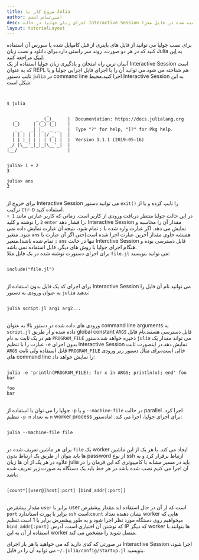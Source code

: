 ```yaml
---
title: شروع کار با Julia
author: امیرعباس اسدی
desc: اجرای زبان جولیا در حالت Interactive Session و اجرای اسکریپ های نوشته شده در فایل مجزا
layout: tutorialLayout
---
```

برای نصب جولیا می توانید از فایل های باینری از قبل کامپایل شده یا سورس آن استفاده کنید که در هر دو صورت، روند سر راستی دارد.برای دانلود و نصب زبان Julia به [این لینک](https://julialang.org/downloads/) مراجعه کنید.  
آسان ترین راه امتحان و یادگیری زبان جولیا استفاده از یک Interactive Session است که به عنوان REPL هم شناخته می شود.می توانید آن را با اجرای فایل اجرایی جولیا و یا تایپ دستور `julia` در command line اجرا کنید.محیط Interactive Session به این شکل است:
<pre>
<code class="language-julia">

$ julia

               _
   _       _ _(_)_     |  Documentation: https://docs.julialang.org
  (_)     | (_) (_)    |
   _ _   _| |_  __ _   |  Type "?" for help, "]?" for Pkg help.
  | | | | | | |/ _` |  |
  | | |_| | | | (_| |  |  Version 1.1.1 (2019-05-16)
 _/ |\__'_|_|_|\__'_|  |  
|__/                   |


julia> 1 + 2
3

julia> ans
3
</code>
</pre>
برای خروج از Interactive Session می توانید دستور `exit()` را تایپ کرده و یا از ترکیب `Ctr-D` استفاده کنید.  
در این حالت جولیا منتظر دریافت ورودی از کاربر است. زمانی که کاربر عبارتی مانند `1 + 2` را نوشته و کلید `enter` را فشار دهد، Interactive Session مقدار آن را محاسبه و نمایش می دهد. اگر عبارت وارد شده با `;` تمام شود، نتیجه آن عبارت نمایش داده نمی شود. متغیر `ans` همیشه حاوی مقدار آخرین عبارت اجرا شده است(حتی اگر آن عبارت با `;` تمام شده باشد).متغیر `ans` تنها در حالت Interctive Session قابل دسترسی بوده و هنگام اجرای جولیا با روش های دیگر، قابل استفاده نمی باشد.  
برای اجرای دستورت نوشته شده در یک فایل مثلا `file.jl` می توانید بنویسید:
<pre>
<code class="language-julia">
include("file.jl")
</code>
</pre>
برای اجرای کد یک فایل بدون استفاده از Interactive Session می توانید نام آن فایل را به عنوان ورودی به دستور `julia` بدهید:
<pre>
<code class="language-bash">
julia script.jl arg1 arg2...
</code>
</pre>
ورودی های داده شده در دستور بالا به عنوان command line arguments به `script.jl` داده شده و از طریق global constant `ARGS` قابل دسترسی هستند.نام فایل هم در یک ثابت به نام `PROGRAM_FILE` ذخیره خواهد شد.دستور `julia` می تواند مقدار یک عبارت را با تنظیم `-e` بدون اجرای Interactive Session نمایش دهد.در اینصورت ثابت `ARGS` قابل استفاده ولی ثابت `PROGRAM_FILE` خالی است.برای مثال دستور زیر ورودی های command line را نمایش خواهد داد:
 <pre>
<code class="language-bash">
julia -e 'println(PROGRAM_FILE); for x in ARGS; println(x); end' foo bar

foo
bar
</code>
</pre>
جولیا را می توان با استفاده از `-p` و یا `--machine-file` در حالت parallel اجرا کرد. تنظیم `-p n` به تعداد `n` worker process  برای اجرای جولیا، اجرا می کند. امادستور:
<pre>
<code class="language-bash">
julia --machine-file file
</code>
</pre>
برای هر ماشین تعریف شده در `file` یک worker ایجاد می کند. با هر یک از این ماشین ها باید بتوان از طریق یک ارتباط بدون password از نوع ssh ازتباط برقرار کرد و به علاوه در هر یک از آن ها زبان julia باید در مسیر مشابه با کامپیوتری که این فرمان را در آن اجرا می کنیم نصب شده باشد.در هر خط باید یک دستگاه به صورت زیر تعریف شده باشد:
<pre>
<code class="language-bash">
[count*][user@]host[:port] [bind_addr[:port]]
</code>
</pre>
مقدار پیشفرض `user` برابر با user است که از آن در حال استفاده اید.مقدار پیشفرض `port` برابر با پورت استاندارد `ssh` است.`count` نشان دهنده تعداد worker هایی که میخواهیم روی دستگاه مورد نظر اجرا شود و به طور پیشفرض برابر با 1 است.تنظیم `bind_addr[:port]` که نوشتن آن اختیاری است، آدرس IP که دیگر worker ها بتوانند با استفاده از آن به این worker متصل شوند را مشخص می کند.  

در صورتی که کدی دارید که می خواهید با هر بار اجرای Interactive Session اجرا شود، می توانید آن را در فایل `~/.julia/config/startup.jl` بنویسید.
